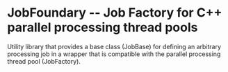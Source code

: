 
# JobFoundary -- Job Factory for C++ parallel processing thread pools

Utility library that provides a base class (JobBase) for defining an arbitrary
processing job in a wrapper that is compatible with the parallel processing
thread pool (JobFactory).

